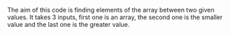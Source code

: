 The aim of this code is finding elements of the array between two given values.
It takes 3 inputs, first one is an array, the second one is the smaller value and the last one is the greater value.
